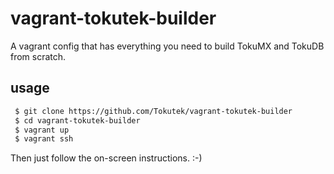vagrant-tokutek-builder
=======================

A vagrant config that has everything you need to build TokuMX and TokuDB from scratch.

usage
-----

```sh
 $ git clone https://github.com/Tokutek/vagrant-tokutek-builder
 $ cd vagrant-tokutek-builder
 $ vagrant up
 $ vagrant ssh
```

Then just follow the on-screen instructions. :-)